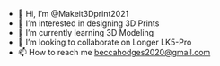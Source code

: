 - 👋 Hi, I’m @Makeit3Dprint2021
- 👀 I’m interested in designing 3D Prints 
- 🌱 I’m currently learning 3D Modeling
- 💞️ I’m looking to collaborate on Longer LK5-Pro
- 📫 How to reach me beccahodges2020@gmail.com

<!---
Makeit3Dprint2021/Makeit3Dprint2021 is a ✨ special ✨ repository because its `README.md` (this file) appears on your GitHub profile.
You can click the Preview link to take a look at your changes.
--->
